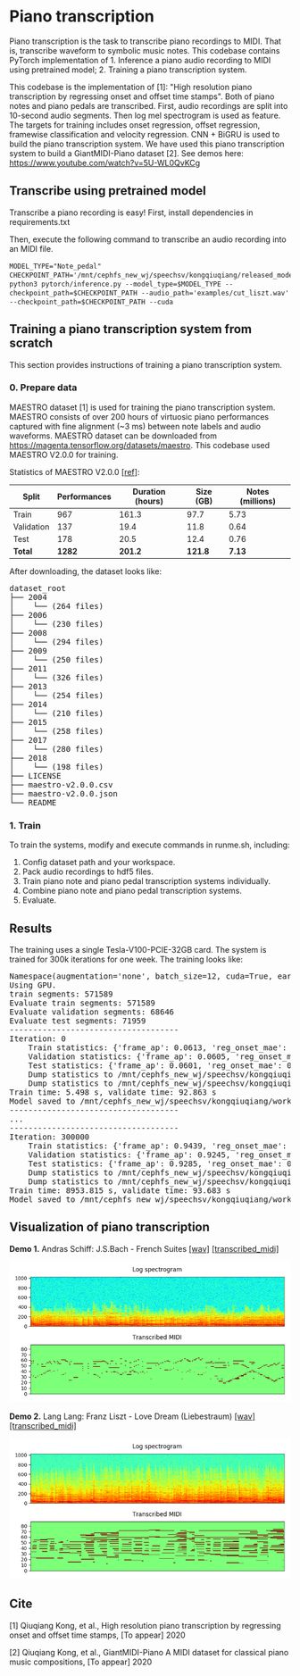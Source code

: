 
# Piano transcription

Piano transcription is the task to transcribe piano recordings to MIDI. That is, transcribe waveform to symbolic music notes. This codebase contains PyTorch implementation of 1. Inference a piano audio recording to MIDI using pretrained model; 2. Training a piano transcription system. 

This codebase is the implementation of [1]: "High resolution piano transcription by regressing onset and offset time stamps". Both of piano notes and piano pedals are transcribed. First, audio recordings are split into 10-second audio segments. Then log mel spectrogram is used as feature. The targets for training includes onset regression, offset regression, framewise classification and velocity regression. CNN + BiGRU is used to build the piano transcription system. We have used this piano transcription system to build a GiantMIDI-Piano dataset [2]. See demos here: https://www.youtube.com/watch?v=5U-WL0QvKCg

## Transcribe using pretrained model
Transcribe a piano recording is easy! First, install dependencies in requirements.txt

Then, execute the following command to transcribe an audio recording into an MIDI file.

```
MODEL_TYPE="Note_pedal"
CHECKPOINT_PATH='/mnt/cephfs_new_wj/speechsv/kongqiuqiang/released_models/pub_piano_transcription/v3.0/note_F1=0.9677_pedal_F1=0.8658.pth'
python3 pytorch/inference.py --model_type=$MODEL_TYPE --checkpoint_path=$CHECKPOINT_PATH --audio_path='examples/cut_liszt.wav' --checkpoint_path=$CHECKPOINT_PATH --cuda
```

## Training a piano transcription system from scratch

This section provides instructions of training a piano transcription system.

### 0. Prepare data
MAESTRO dataset [1] is used for training the piano transcription system. MAESTRO consists of over 200 hours of virtuosic piano performances captured with fine alignment (~3 ms) between note labels and audio waveforms. MAESTRO dataset can be downloaded from https://magenta.tensorflow.org/datasets/maestro. This codebase used MAESTRO V2.0.0 for training.

Statistics of MAESTRO V2.0.0 [[ref]](https://magenta.tensorflow.org/datasets/maestro#v200):

| Split      | Performances | Duration (hours) | Size (GB) | Notes (millions) |
|------------|--------------|------------------|-----------|------------------|
| Train      |          967 |            161.3 |      97.7 |             5.73 |
| Validation |          137 |             19.4 |      11.8 |             0.64 |
| Test       |          178 |             20.5 |      12.4 |             0.76 |
| **Total**  |      **1282**|         **201.2**|  **121.8**|          **7.13**|

After downloading, the dataset looks like:

<pre>
dataset_root
├── 2004
│    └── (264 files)
├── 2006
│    └── (230 files)
├── 2008
│    └── (294 files)
├── 2009
│    └── (250 files) 
├── 2011
│    └── (326 files)
├── 2013
│    └── (254 files)
├── 2014
│    └── (210 files)
├── 2015
│    └── (258 files)
├── 2017
│    └── (280 files)
├── 2018
│    └── (198 files)
├── LICENSE
├── maestro-v2.0.0.csv
├── maestro-v2.0.0.json
└── README
</pre>

### 1. Train

To train the systems, modify and execute commands in runme.sh, including:
1) Config dataset path and your workspace.
2) Pack audio recordings to hdf5 files.
3) Train piano note and piano pedal transcription systems individually.
4) Combine piano note and piano pedal transcription systems.
4) Evaluate.

## Results
The training uses a single Tesla-V100-PCIE-32GB card. The system is trained for 300k iterations for one week. The training looks like:

<pre>
Namespace(augmentation='none', batch_size=12, cuda=True, early_stop=300000, filename='main', learning_rate=0.0005, loss_type='regress_onset_offset_frame_velocity_bce', max_note_shift=0, mini_data=False, mode='train', model_type='Regress_onset_offset_frame_velocity_CRNN', reduce_iteration=10000, resume_iteration=0, workspace='/mnt/cephfs_new_wj/speechsv/kongqiuqiang/workspaces/pub_piano_transcription_v2')
Using GPU.
train segments: 571589
Evaluate train segments: 571589
Evaluate validation segments: 68646
Evaluate test segments: 71959
------------------------------------
Iteration: 0
    Train statistics: {'frame_ap': 0.0613, 'reg_onset_mae': 0.514, 'reg_offset_mae': 0.482, 'velocity_mae': 0.1362}
    Validation statistics: {'frame_ap': 0.0605, 'reg_onset_mae': 0.5143, 'reg_offset_mae': 0.4819, 'velocity_mae': 0.133}
    Test statistics: {'frame_ap': 0.0601, 'reg_onset_mae': 0.5139, 'reg_offset_mae': 0.4821, 'velocity_mae': 0.1283}
    Dump statistics to /mnt/cephfs_new_wj/speechsv/kongqiuqiang/workspaces/pub_piano_transcription_v2/statistics/main/Regress_onset_offset_frame_velocity_CRNN/loss_type=regress_onset_offset_frame_velocity_bce/augmentation=none/batch_size=12/statistics.pkl
    Dump statistics to /mnt/cephfs_new_wj/speechsv/kongqiuqiang/workspaces/pub_piano_transcription_v2/statistics/main/Regress_onset_offset_frame_velocity_CRNN/loss_type=regress_onset_offset_frame_velocity_bce/augmentation=none/batch_size=12/statistics_2020-04-28_00-22-33.pickle
Train time: 5.498 s, validate time: 92.863 s
Model saved to /mnt/cephfs_new_wj/speechsv/kongqiuqiang/workspaces/pub_piano_transcription_v2/checkpoints/main/Regress_onset_offset_frame_velocity_CRNN/loss_type=regress_onset_offset_frame_velocity_bce/augmentation=none/batch_size=12/0_iterations.pth
------------------------------------
...
------------------------------------
Iteration: 300000
    Train statistics: {'frame_ap': 0.9439, 'reg_onset_mae': 0.091, 'reg_offset_mae': 0.127, 'velocity_mae': 0.0241}
    Validation statistics: {'frame_ap': 0.9245, 'reg_onset_mae': 0.0985, 'reg_offset_mae': 0.1327, 'velocity_mae': 0.0265}
    Test statistics: {'frame_ap': 0.9285, 'reg_onset_mae': 0.097, 'reg_offset_mae': 0.1353, 'velocity_mae': 0.027}
    Dump statistics to /mnt/cephfs_new_wj/speechsv/kongqiuqiang/workspaces/pub_piano_transcription_v2/statistics/main/Regress_onset_offset_frame_velocity_CRNN/loss_type=regress_onset_offset_frame_velocity_bce/augmentation=none/batch_size=12/statistics.pkl
    Dump statistics to /mnt/cephfs_new_wj/speechsv/kongqiuqiang/workspaces/pub_piano_transcription_v2/statistics/main/Regress_onset_offset_frame_velocity_CRNN/loss_type=regress_onset_offset_frame_velocity_bce/augmentation=none/batch_size=12/statistics_2020-04-28_00-22-33.pickle
Train time: 8953.815 s, validate time: 93.683 s
Model saved to /mnt/cephfs_new_wj/speechsv/kongqiuqiang/workspaces/pub_piano_transcription_v2/checkpoints/main/Regress_onset_offset_frame_velocity_CRNN/loss_type=regress_onset_offset_frame_velocity_bce/augmentation=none/batch_size=12/300000_iterations.pth
</pre>


## Visualization of piano transcription

**Demo 1.** Andras Schiff: J.S.Bach - French Suites [[wav]](examples/cut_bach.wav) [[transcribed_midi]](appendixes/cut_bach.mid)

<img src="appendixes/cut_bach.png">

**Demo 2.** Lang Lang: Franz Liszt - Love Dream (Liebestraum) [[wav]](examples/cut_liszt.wav) [[transcribed_midi]](appendixes/cut_liszt.mid)

<img src="appendixes/cut_liszt.png">


## Cite
[1] Qiuqiang Kong, et al., High resolution piano transcription by regressing onset and offset time stamps, [To appear] 2020

[2] Qiuqiang Kong, et al., GiantMIDI-Piano A MIDI dataset for classical piano music compositions, [To appear] 2020